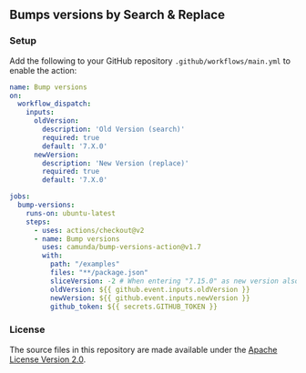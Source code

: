 ## Bumps versions by Search & Replace

### Setup

Add the following to your GitHub repository `.github/workflows/main.yml` to enable the action:

```yaml
name: Bump versions
on:
  workflow_dispatch:
    inputs:
      oldVersion:
        description: 'Old Version (search)'
        required: true
        default: '7.X.0'
      newVersion:
        description: 'New Version (replace)'
        required: true
        default: '7.X.0'

jobs:
  bump-versions:
    runs-on: ubuntu-latest
    steps:
      - uses: actions/checkout@v2
      - name: Bump versions
        uses: camunda/bump-versions-action@v1.7
        with:
          path: "/examples"
          files: "**/package.json"
          sliceVersion: -2 # When entering "7.15.0" as new version also searches for occurrences of "7.15"
          oldVersion: ${{ github.event.inputs.oldVersion }}
          newVersion: ${{ github.event.inputs.newVersion }}
          github_token: ${{ secrets.GITHUB_TOKEN }}
```

### License

The source files in this repository are made available under the [Apache License Version 2.0](./LICENSE).
